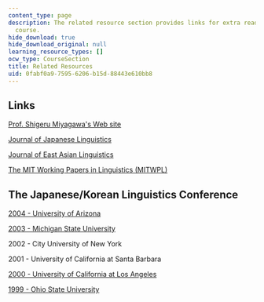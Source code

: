 ```yaml
---
content_type: page
description: The related resource section provides links for extra reading for the
  course.
hide_download: true
hide_download_original: null
learning_resource_types: []
ocw_type: CourseSection
title: Related Resources
uid: 0fabf0a9-7595-6206-b15d-88443e610bb8
---
```


Links
-----

[Prof. Shigeru Miyagawa's Web site](http://www.shigerumiyagawa.com/)

[Journal of Japanese Linguistics](https://easc.osu.edu/ijs/jjl)

[Journal of East Asian Linguistics](https://www.springer.com/journal/10831)

[The MIT Working Papers in Linguistics (MITWPL)](http://web.mit.edu/mitwpl/)

The Japanese/Korean Linguistics Conference
------------------------------------------

[2004 - University of Arizona](http://www.arizona.edu/)

[2003 - Michigan State University](https://msu.edu/)

2002 - City University of New York

2001 - University of California at Santa Barbara

[2000 - University of California at Los Angeles](http://www.lib.berkeley.edu/uchistory/general_history/campuses/ucla/bibliography.html)

[1999 - Ohio State University](http://linguistlist.org/issues/10/10-799.html)